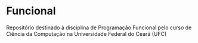# Funcional
Repositório destinado à disciplina de Programação Funcional pelo curso de Ciência da Computação na Universidade Federal do Ceará (UFC)
